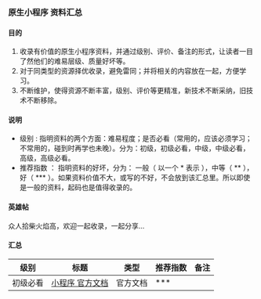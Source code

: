 ### 原生小程序 资料汇总

 #### 目的
1. 收录有价值的原生小程序资料，并通过级别、评价、备注的形式，让读者一目了然他们的难易层级、质量好坏等。
2. 对于同类型的资源择优收录，避免雷同；并将相关的内容放在一起，方便学习。
3. 不断维护，使得资源不断丰富，级别、评价等更精准，新技术不断采纳，旧技术不断移除。
 
 #### 说明
 - 级别 : 
 指明资料的两个方面：难易程度；是否必看（常用的，应该必须学习；不常用的，碰到时再学也未晚）。分为：初级，初级必看，中级，中级必看，高级，高级必看。
 - 推荐指数 ：
 指明资料的好坏，分为： 一般（ 以一个 * 表示  ），中等（ ** ），好（ *** ）。如果资料价值不大，或写的不好，不会放到该汇总里。所以即使是一般的资料，起码也是值得收录的。
 
 #### 英雄帖
 众人拾柴火焰高，欢迎一起收录，一起分享...
 
 #### 汇总
 
 级别  | 标题    | 类型  | 推荐指数 | 备注   
 ----- |--------| ------|-----|-------
初级必看 | [小程序 官方文档](https://developers.weixin.qq.com/miniprogram/dev/framework/) | 官方文档 | *** |  
